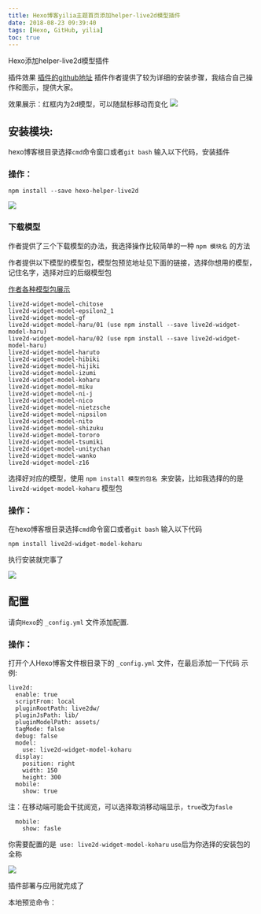 ```yaml
---
title: Hexo博客yilia主题首页添加helper-live2d模型插件
date: 2018-08-23 09:39:40
tags: [Hexo, GitHub, yilia]
toc: true
---
```


Hexo添加helper-live2d模型插件
<!--more-->

插件效果
[插件的github地址](https://github.com/EYHN/hexo-helper-live2d)
插件作者提供了较为详细的安装步骤，我结合自己操作和图示，提供大家。

效果展示：红框内为2d模型，可以随鼠标移动而变化
![](https://img-blog.nos-eastchina1.126.net/koharu4.png)



## 安装模块:

hexo博客根目录选择`cmd`命令窗口或者`git bash` 输入以下代码，安装插件
### 操作：
```
npm install --save hexo-helper-live2d
```
![](https://img-blog.nos-eastchina1.126.net/koharu1.png)



### 下载模型
作者提供了三个下载模型的办法，我选择操作比较简单的一种
`npm 模块名` 的方法

作者提供以下模型的模型包，模型包预览地址见下面的链接，选择你想用的模型，记住名字，选择对应的后缀模型包

[作者各种模型包展示](https://huaji8.top/post/live2d-plugin-2.0/)



```
live2d-widget-model-chitose
live2d-widget-model-epsilon2_1
live2d-widget-model-gf
live2d-widget-model-haru/01 (use npm install --save live2d-widget-model-haru)
live2d-widget-model-haru/02 (use npm install --save live2d-widget-model-haru)
live2d-widget-model-haruto
live2d-widget-model-hibiki
live2d-widget-model-hijiki
live2d-widget-model-izumi
live2d-widget-model-koharu
live2d-widget-model-miku
live2d-widget-model-ni-j
live2d-widget-model-nico
live2d-widget-model-nietzsche
live2d-widget-model-nipsilon
live2d-widget-model-nito
live2d-widget-model-shizuku
live2d-widget-model-tororo
live2d-widget-model-tsumiki
live2d-widget-model-unitychan
live2d-widget-model-wanko
live2d-widget-model-z16
```

选择好对应的模型，使用 `npm install 模型的包名 `来安装，比如我选择的的是`live2d-widget-model-koharu` 模型包
### 操作：
在hexo博客根目录选择`cmd`命令窗口或者`git bash` 输入以下代码

```
npm install live2d-widget-model-koharu
```
执行安装就完事了

![](https://img-blog.nos-eastchina1.126.net/koharu3.png)


## 配置
请向`Hexo`的 `_config.yml` 文件添加配置.
### 操作：
打开个人Hexo博客文件根目录下的 `_config.yml` 文件，在最后添加一下代码
示例:

```
live2d:
  enable: true
  scriptFrom: local
  pluginRootPath: live2dw/
  pluginJsPath: lib/
  pluginModelPath: assets/
  tagMode: false
  debug: false
  model:
    use: live2d-widget-model-koharu
  display:
    position: right
    width: 150
    height: 300
  mobile:
    show: true
```
注：在移动端可能会干扰阅览，可以选择取消移动端显示，`true`改为`fasle`
```
  mobile:
    show: fasle
```

你需要配置的是` use: live2d-widget-model-koharu`
`use`后为你选择的安装包的全称

![](https://img-blog.nos-eastchina1.126.net/koharu2.png)


插件部署与应用就完成了

本地预览命令：
